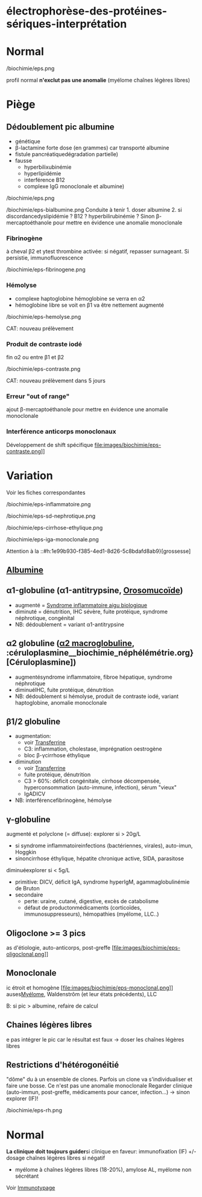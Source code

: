 # électrophorèse-des-protéines-sériques-interprétation




# Normal




 
/biochimie/eps.png

profil normal **n'exclut pas une anomalie** (myélome chaînes légères libres) 


# Piège



## Dédoublement pic albumine


- génétique 
- β-lactamine forte dose (en grammes) car transporté albumine 
- fistule pancréatiquedégradation partielle) 
- fausse 
    - hyperbilixubinémie 
    - hyperlipidémie 
    - interférence B12 
    - complexe IgG monoclonale et albumine)
 
/biochimie/eps.png

 
/biochimie/eps-bialbumine.png
Conduite à tenir 
        1. doser albumine 
        2. si discordancedyslipidémie ? B12 ? hyperbilirubinémie ? Sinon β-mercaptoéthanole pour mettre en évidence une anomalie monoclonale 


### Fibrinogène


à cheval β2 et ytest thrombine activée: si négatif, repasser surnageant. Si persistie, immunofluorescence
 
/biochimie/eps-fibrinogene.png



### Hémolyse


- complexe haptoglobine hémoglobine se verra en α2 
- hémoglobine libre se voit en β1 va être nettement augmenté
 
/biochimie/eps-hemolyse.png

CAT: nouveau prélèvement 


### Produit de contraste iodé


fin α2 ou entre β1 et β2
 
/biochimie/eps-contraste.png

CAT: nouveau prélèvement dans 5 jours 


### Erreur "out of range"


ajout β-mercaptoéthanole pour mettre en évidence une anomalie monoclonale 


### Interférence anticorps monoclonaux


Développement de shift spécifique
[file:images/biochimie/eps-contraste.png](file:images/biochimie/eps-contraste.png)]] 


# Variation


Voir les fiches correspondantes
 
/biochimie/eps-inflammatoire.png

 
/biochimie/eps-sd-nephrotique.png

 
/biochimie/eps-cirrhose-ethylique.png

 
/biochimie/eps-iga-monoclonale.png


Attention à la ::#h:1e99b930-f385-4ed1-8d26-5c8bdafd8ab9}[grossesse] 


## [Albumine](#albuminenorgmd)



## α1-globuline (α1-antitrypsine, [Orosomucoïde](#orosomucoc3afdenorgmd))


- augmenté = [Syndrome inflammatoire aigu biologique](#syndrome-inflammatoire-aigu-biologiquenorgmd) 
- diminuté = dénutrition, IHC sévère, fuite protéique, syndrome néphrotique, congénital 
- NB: dédoublement = variant α1-antitrypsine 


## α2 globuline ([α2 macroglobuline](#ceb12-macroglobulinenorgmd), :céruloplasmine__biochimie_néphélémétrie.org}[Céruloplasmine])


- augmentésyndrome inflammatoire, fibroe hépatique, syndrome néphrotique 
- diminuéIHC, fuite protéique, dénutrition 
- NB: dédoublement si hémolyse, produit de contraste iodé, variant haptoglobine, anomalie monoclonale 


## β1/2 globuline


- augmentation: 
    - voir [Transferrine](#transferrinenorgmd) 
    - C3: inflammation, cholestase, imprégnation oestrogène 
    - bloc β-γcirrhose éthylique 
- diminution
    - voir [Transferrine](#transferrinenorgmd) 
    - fuite protéique, dénutrition 
    - C3 > 60%: déficit congénitale, cirrhose décompensée, hyperconsommation (auto-immune, infection), sérum "vieux" 
    - IgADICV 
- NB: interférencefibrinogène, hémolyse 


## γ-globuline


augmenté et polyclone (= diffuse): explorer si > 20g/L 

- si syndrome inflammatoireinfections (bactériennes, virales), auto-imun, Hoggkin 
- sinoncirrhose éthylique, hépatite chronique active, SIDA, parasitose 

diminuéexplorer si < 5g/L 

- primitive: DICV, déficit IgA, syndrome hyperIgM, agammaglobulinémie de Bruton 
- secondaire 
    - perte: uraine, cutané, digestive, excès de catabolisme 
    - défaut de productonmédicaments (corticoïdes, immunosuppresseurs), hémopathies (myélome, LLC..) 


## Oligoclone >= 3 pics


as d'étiologie, auto-anticorps, post-greffe
[[file:images/biochimie/eps-oligoclonal.png](file:images/biochimie/eps-oligoclonal.png)]] 


## Monoclonale


ic étroit et homogène
[[file:images/biochimie/eps-monoclonal.png](file:images/biochimie/eps-monoclonal.png)]]
auses[Myélome](#myc3a9lomenorgmd), Waldenstrôm (et leur états précédents), LLC 

B: si pic > albumine, refaire de calcul 


## Chaines légères libres


e pas intégrer le pic car le résultat est faux -> doser les chaînes légères libres 


## Restrictions d'hétérogonéitié


"dôme" du à un ensemble de clones. Parfois un clone va s'individualiser et faire une bosse. Ce n'est pas une anomalie monoclonale
Regarder clinique (auto-immun, post-greffe, médicaments pour cancer, infection…)
-> sinon explorer (IF)!
 
/biochimie/eps-rh.png



# Normal


**La clinique doit toujours guider**si clinique en faveur: immunofixation (IF) +/- dosage chaînes légères libres si négatif 

- myélome à chaînes légères libres (18-20%), amylose AL, myélome non sécrétant 

Voir [Immunotypage](#immunotypagenorgmd) 

